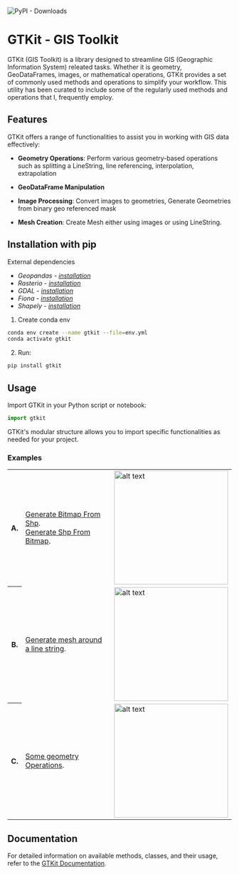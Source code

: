 ![PyPI - Downloads](https://img.shields.io/pypi/dw/gtkit)


# GTKit - GIS Toolkit

GTKit (GIS Toolkit) is a library designed to streamline GIS 
(Geographic Information System) releated tasks. 
Whether it is geometry, GeoDataFrames, images, or mathematical operations,
GTKit provides a set of commonly used methods and operations to simplify your workflow.
This utility has been curated to include some of the regularly used methods and operations that I, frequently employ.

## Features

GTKit offers a range of functionalities to assist you in working with GIS data effectively:

- **Geometry Operations**: Perform various geometry-based operations such as splitting a LineString, line referencing,
interpolation, extrapolation

- **GeoDataFrame Manipulation**
- **Image Processing**: Convert images to geometries, Generate Geometries from binary geo referenced mask
- **Mesh Creation**: Create Mesh either using images or using LineString.

## Installation with pip

External dependencies

- *_Geopandas - [installation](https://anaconda.org/conda-forge/geopandas)_*
- *_Rasterio - [installation](https://anaconda.org/conda-forge/rasterio)_*
- *_GDAL - [installation](https://anaconda.org/conda-forge/gdal)_*
- *_Fiona -  [installation](https://anaconda.org/conda-forge/fiona)_*
- *_Shapely -  [installation](https://anaconda.org/conda-forge/shapely)_*

1. Create conda env

```bash
conda env create --name gtkit --file=env.yml
conda activate gtkit
```

2. Run:

```bash
pip install gtkit
```


## Usage

Import GTKit in your Python script or notebook:

```python
import gtkit
```

GTKit's modular structure allows you to import specific functionalities as needed for your project.

### Examples

<table>
    <tr>
        <th>A.</th>
        <td>
            <a href="tutorials/shpToBitmap.ipynb">Generate Bitmap From Shp</a>.</br>
            <a href="tutorials/bitmapToShp.ipynb">Generate Shp From Bitmap</a>.
        </td>
        <td>
            <img src="https://github.com/fuzailpalnak/gtkit/assets/24665570/880d07c9-3d77-448a-99a7-9fd1b6d873fb" alt="alt text" width="256" height="256">
        </td>
    </tr>
    <tr>
        <th>B.</th>
        <td>
            <a href="tutorials/shp2Mesh.ipynb">Generate mesh around a line string</a>.
        </td>
        <td>
            <img src="https://github.com/fuzailpalnak/gtkit/assets/24665570/050e2df5-79c3-4d65-ad8a-d19d0ee9feb8" alt="alt text" width="256" height="256">
        </td>
    </tr>
    <tr>
        <th>C.</th>
        <td>
            <a href="tutorials/lineOps.ipynb">Some geometry Operations</a>.
        </td>
        <td>
            <img src="https://github.com/fuzailpalnak/gtkit/assets/24665570/4b1ff8ae-6e62-4d92-b7fa-694591ea05f9" alt="alt text" width="256" height="256">
        </td>
    </tr>
</table>

## Documentation

For detailed information on available methods, classes, and their usage, refer to the [GTKit Documentation](https://gtkit.readthedocs.io).

[comment]: <> (## Contributing)

[comment]: <> (We welcome contributions from the GIS community! If you'd like to contribute to GTKit, please refer to our [Contribution Guidelines]&#40;https://gtkit-docs.example.com/contributing&#41; for more information.)

[comment]: <> (## License)

[comment]: <> (GTKit is released under the [MIT License]&#40;https://opensource.org/licenses/MIT&#41;.)

[comment]: <> (## Contact)

[comment]: <> (Have questions or suggestions? Feel free to contact us at `contact@example.com`.)



